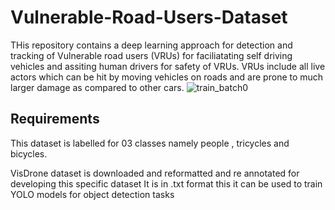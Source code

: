 # Vulnerable-Road-Users-Dataset
THis repository contains a deep learning approach for detection and tracking of Vulnerable road users (VRUs) for faciliatating self driving vehicles and assiting human drivers for safety of VRUs. 
VRUs include all live actors which can be hit by moving vehicles on roads and are prone to much larger damage as compared to other cars. 
![train_batch0](https://github.com/Faryalaurooj/Vulnerable-Road-Users-Dataset/assets/138756263/07644322-113c-429b-a4b7-3f0cf9541dbb)

## Requirements

This dataset is labelled for 03 classes namely people , tricycles and bicycles. 

VisDrone dataset is downloaded and reformatted and re annotated for developing this specific dataset
It is in .txt format this it can be used to train YOLO models for object detection tasks
